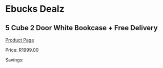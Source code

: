 
# Ebucks Dealz
## 5 Cube 2 Door White Bookcase + Free Delivery
[Product Page](https://www.ebucks.com/web/shop/productSelected.do?prodId=1129501602&catId=1130195724)

Price: R1999.00

Savings: 


	